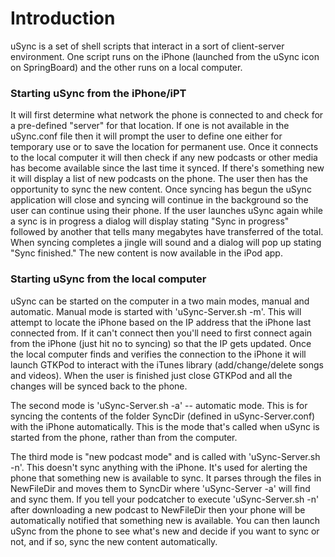 # Introduction #

uSync is a set of shell scripts that interact in a sort of client-server environment.  One script runs on the iPhone (launched from the uSync icon on SpringBoard) and the other runs on a local computer.

### Starting uSync from the iPhone/iPT ###
It will first determine what network the phone is connected to and check for a pre-defined "server" for that location.  If one is not available in the uSync.conf file then it will prompt the user to define one either for temporary use or to save the location for permanent use.  Once it connects to the local computer it will then check if any new podcasts or other media has become available since the last time it synced.  If there's something new it will display a list of new podcasts on the phone.  The user then has the opportunity to sync the new content.  Once syncing has begun the uSync application will close and syncing will continue in the background so the user can continue using their phone.  If the user launches uSync again while a sync is in progress a dialog will display stating "Sync in progress" followed by another that tells many megabytes have transferred of the total.  When syncing completes a jingle will sound and a dialog will pop up stating "Sync finished."  The new content is now available in the iPod app.

### Starting uSync from the local computer ###
uSync can be started on the computer in a two main modes, manual and automatic.  Manual mode is started with 'uSync-Server.sh -m'.  This will attempt to locate the iPhone based on the IP address that the iPhone last connected from.  If it can't connect then you'll need to first connect again from the iPhone (just hit no to syncing) so that the IP gets updated.  Once the local computer finds and verifies the connection to the iPhone it will launch GTKPod to interact with the iTunes library (add/change/delete songs and videos).  When the user is finished just close GTKPod and all the changes will be synced back to the phone.

The second mode is 'uSync-Server.sh -a' -- automatic mode.  This is for syncing the contents of the folder SyncDir (defined in uSync-Server.conf) with the iPhone automatically.  This is the mode that's called when uSync is started from the phone, rather than from the computer.

The third mode is "new podcast mode" and is called with 'uSync-Server.sh -n'.  This doesn't sync anything with the iPhone.  It's used for alerting the phone that something new is available to sync.  It parses through the files in NewFileDir and moves them to SyncDir where 'uSync-Server -a' will find and sync them.  If you tell your podcatcher to execute 'uSync-Server.sh -n' after downloading a new podcast to NewFileDir then your phone will be automatically notified that something new is available.  You can then launch uSync from the phone to see what's new and decide if you want to sync or not, and if so, sync the new content automatically.